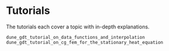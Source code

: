 # Tutorials

The tutorials each cover a topic with in-depth explanations.

```{toctree}
dune_gdt_tutorial_on_data_functions_and_interpolation
dune_gdt_tutorial_on_cg_fem_for_the_stationary_heat_equation
```
